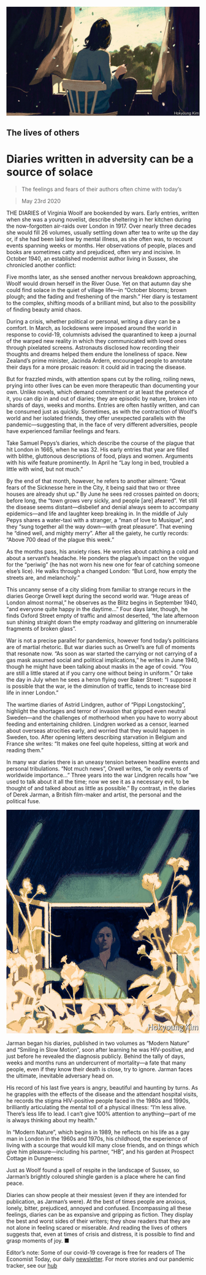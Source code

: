 ![](./images/20200523_BKD001_0.jpg)

## The lives of others

# Diaries written in adversity can be a source of solace

> The feelings and fears of their authors often chime with today’s

> May 23rd 2020

THE DIARIES of Virginia Woolf are bookended by wars. Early entries, written when she was a young novelist, describe sheltering in her kitchen during the now-forgotten air-raids over London in 1917. Over nearly three decades she would fill 26 volumes, usually settling down after tea to write up the day or, if she had been laid low by mental illness, as she often was, to recount events spanning weeks or months. Her observations of people, places and books are sometimes catty and prejudiced, often wry and incisive. In October 1940, an established modernist author living in Sussex, she chronicled another conflict:

Five months later, as she sensed another nervous breakdown approaching, Woolf would drown herself in the River Ouse. Yet on that autumn day she could find solace in the quiet of village life—in “October blooms; brown plough; and the fading and freshening of the marsh.” Her diary is testament to the complex, shifting moods of a brilliant mind, but also to the possibility of finding beauty amid chaos.

During a crisis, whether political or personal, writing a diary can be a comfort. In March, as lockdowns were imposed around the world in response to covid-19, columnists advised the quarantined to keep a journal of the warped new reality in which they communicated with loved ones through pixelated screens. Astronauts disclosed how recording their thoughts and dreams helped them endure the loneliness of space. New Zealand’s prime minister, Jacinda Ardern, encouraged people to annotate their days for a more prosaic reason: it could aid in tracing the disease.

But for frazzled minds, with attention spans cut by the rolling, roiling news, prying into other lives can be even more therapeutic than documenting your own. Unlike novels, which demand commitment or at least the pretence of it, you can dip in and out of diaries; they are episodic by nature, broken into shards of days, weeks and months. Entries are often hastily written, and can be consumed just as quickly. Sometimes, as with the contraction of Woolf’s world and her isolated friends, they offer unexpected parallels with the pandemic—suggesting that, in the face of very different adversities, people have experienced familiar feelings and fears.

Take Samuel Pepys’s diaries, which describe the course of the plague that hit London in 1665, when he was 32. His early entries that year are filled with blithe, gluttonous descriptions of food, plays and women. Arguments with his wife feature prominently. In April he “Lay long in bed, troubled a little with wind, but not much.”

By the end of that month, however, he refers to another ailment: “Great fears of the Sicknesse here in the City, it being said that two or three houses are already shut up.” By June he sees red crosses painted on doors; before long, the “town grows very sickly, and people [are] afeared”. Yet still the disease seems distant—disbelief and denial always seem to accompany epidemics—and life and laughter keep breaking in. In the middle of July Pepys shares a water-taxi with a stranger, a “man of love to Musique”, and they “sung together all the way down—with great pleasure”. That evening he “dined well, and mighty merry”. After all the gaiety, he curtly records: “Above 700 dead of the plague this week.”

As the months pass, his anxiety rises. He worries about catching a cold and about a servant’s headache. He ponders the plague’s impact on the vogue for the “periwig” (he has not worn his new one for fear of catching someone else’s lice). He walks through a changed London: “But Lord, how empty the streets are, and melancholy.”

This uncanny sense of a city sliding from familiar to strange recurs in the diaries George Orwell kept during the second world war. “Huge areas of London almost normal,” he observes as the Blitz begins in September 1940, “and everyone quite happy in the daytime…” Four days later, though, he finds Oxford Street empty of traffic and almost deserted, “the late afternoon sun shining straight down the empty roadway and glittering on innumerable fragments of broken glass”.

War is not a precise parallel for pandemics, however fond today’s politicians are of martial rhetoric. But war diaries such as Orwell’s are full of moments that resonate now. “As soon as war started the carrying or not carrying of a gas mask assumed social and political implications,” he writes in June 1940, though he might have been talking about masks in the age of covid. “You are still a little stared at if you carry one without being in uniform.” Or take the day in July when he sees a heron flying over Baker Street: “I suppose it is possible that the war, ie the diminution of traffic, tends to increase bird life in inner London.”

The wartime diaries of Astrid Lindgren, author of “Pippi Longstocking”, highlight the shortages and terror of invasion that gripped even neutral Sweden—and the challenges of motherhood when you have to worry about feeding and entertaining children. Lindgren worked as a censor, learned about overseas atrocities early, and worried that they would happen in Sweden, too. After opening letters describing starvation in Belgium and France she writes: “It makes one feel quite hopeless, sitting at work and reading them.”

In many war diaries there is an uneasy tension between headline events and personal tribulations. “Not much news”, Orwell writes, “ie only events of worldwide importance…” Three years into the war Lindgren recalls how “we used to talk about it all the time; now we see it as a necessary evil, to be thought of and talked about as little as possible.” By contrast, in the diaries of Derek Jarman, a British film-maker and artist, the personal and the political fuse.

![](./images/20200523_BKD002_0.jpg)

Jarman began his diaries, published in two volumes as “Modern Nature” and “Smiling in Slow Motion”, soon after learning he was HIV-positive, and just before he revealed the diagnosis publicly. Behind the tally of days, weeks and months runs an undercurrent of mortality—a fate that many people, even if they know their death is close, try to ignore. Jarman faces the ultimate, inevitable adversary head on.

His record of his last five years is angry, beautiful and haunting by turns. As he grapples with the effects of the disease and the attendant hospital visits, he records the stigma HIV-positive people faced in the 1980s and 1990s, brilliantly articulating the mental toll of a physical illness: “I’m less alive. There’s less life to lead. I can’t give 100% attention to anything—part of me is always thinking about my health.”

In “Modern Nature”, which begins in 1989, he reflects on his life as a gay man in London in the 1960s and 1970s, his childhood, the experience of living with a scourge that would kill many close friends, and on things which give him pleasure—including his partner, “HB”, and his garden at Prospect Cottage in Dungeness:

Just as Woolf found a spell of respite in the landscape of Sussex, so Jarman’s brightly coloured shingle garden is a place where he can find peace.

Diaries can show people at their messiest (even if they are intended for publication, as Jarman’s were). At the best of times people are anxious, lonely, bitter, prejudiced, annoyed and confused. Encompassing all these feelings, diaries can be as expansive and gripping as fiction. They display the best and worst sides of their writers; they show readers that they are not alone in feeling scared or miserable. And reading the lives of others suggests that, even at times of crisis and distress, it is possible to find and grasp moments of joy. ■

Editor’s note: Some of our covid-19 coverage is free for readers of The Economist Today, our daily [newsletter](https://www.economist.com/https://my.economist.com/user#newsletter). For more stories and our pandemic tracker, see our [hub](https://www.economist.com//news/2020/03/11/the-economists-coverage-of-the-coronavirus)